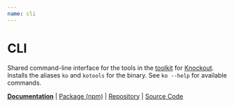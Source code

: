 ```yaml
---
name: cli
---
```


# CLI

<!-- @include docs/parts/packages/cli/description.md-->

Shared command-line interface for the tools in the [toolkit] for [Knockout]. Installs the aliases `ko` and `kotools` for the binary. See `ko --help` for available commands.

<!-- /include -->

<!-- @include docs/parts/package-nav.md -->

[**Documentation**](https://knuckles.elsk.dev) | [Package (npm)](https://npmjs.com/package/@knuckles/cli) | [Repository](https://github.com/tscpp/knuckles) | [Source Code](https://github.com/tscpp/knuckles/tree/main/packages/cli)

<!-- /include -->

<!-- @include docs/parts/reference.md -->

[TypeScript]: https://typescriptlang.org
[ESLint]: https://eslint.org
[Knockout]: https://knockoutjs.com
[toolkit]: https://knuckles.elsk.dev

<!-- /include -->
